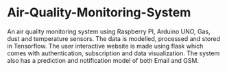 # Air-Quality-Monitoring-System
An air quality monitoring system using Raspberry PI, Arduino UNO, Gas, dust and temperature sensors. The data is modelled, processed and stored in Tensorflow. The user interactive website is made using flask which comes with authentication,  subscription and data visualization. The system also has a prediction and notification model of both Email and GSM.
